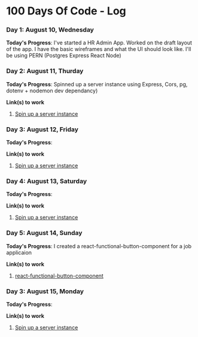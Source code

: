 # 100 Days Of Code - Log

<!-- ### Day 0: February 30, 2016 (Example 1)
##### (delete me or comment me out)

**Today's Progress**: Fixed CSS, worked on canvas functionality for the app.

**Thoughts:** I really struggled with CSS, but, overall, I feel like I am slowly getting better at it. Canvas is still new for me, but I managed to figure out some basic functionality.

**Link to work:** [Calculator App](http://www.example.com)

### Day 0: February 30, 2016 (Example 2)
##### (delete me or comment me out)

**Today's Progress**: Fixed CSS, worked on canvas functionality for the app.

**Thoughts**: I really struggled with CSS, but, overall, I feel like I am slowly getting better at it. Canvas is still new for me, but I managed to figure out some basic functionality.

**Link(s) to work**: [Calculator App](http://www.example.com) -->


### Day 1: August 10, Wednesday

**Today's Progress**: I've started a HR Admin App. Worked on the draft layout of the app. I have the basic wireframes and what the UI should look like. I'll be using PERN (Postgres Express React Node)

<!-- **Thoughts** I've recently started coding, and it's a great feeling when I finally solve an algorithm challenge after a lot of attempts and hours spent. -->

### Day 2: August 11, Thurday

**Today's Progress**: Spinned up a server instance using Express, Cors, pg, dotenv + nodemon dev dependancy)


**Link(s) to work**
1. [Spin up a server instance](https://github.com/DouglasVDM/hradmin/commit/75ce5a93396cb5e52d31c6c9582624500e19f731)


### Day 3: August 12, Friday

**Today's Progress**: 

**Link(s) to work**
1. [Spin up a server instance](https://github.com/DouglasVDM/hradmin/commit/75ce5a93396cb5e52d31c6c9582624500e19f731)


### Day 4: August 13, Saturday

**Today's Progress**: 

**Link(s) to work**
1. [Spin up a server instance](https://github.com/DouglasVDM/hradmin/commit/75ce5a93396cb5e52d31c6c9582624500e19f731)


### Day 5: August 14, Sunday

**Today's Progress**: I created a react-functional-button-component for a job applicaion

**Link(s) to work**
1. [react-functional-button-component](https://github.com/DouglasVDM/react-functional-button-component)


### Day 3: August 15, Monday

**Today's Progress**: 

**Link(s) to work**
1. [Spin up a server instance](https://github.com/DouglasVDM/hradmin/commit/75ce5a93396cb5e52d31c6c9582624500e19f731)
